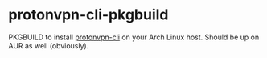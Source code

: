 protonvpn-cli-pkgbuild
======================
PKGBUILD to install [protonvpn-cli](https://github.com/ProtonVPN/protonvpn-cli) on your Arch Linux host. Should be up on AUR
as well (obviously).
